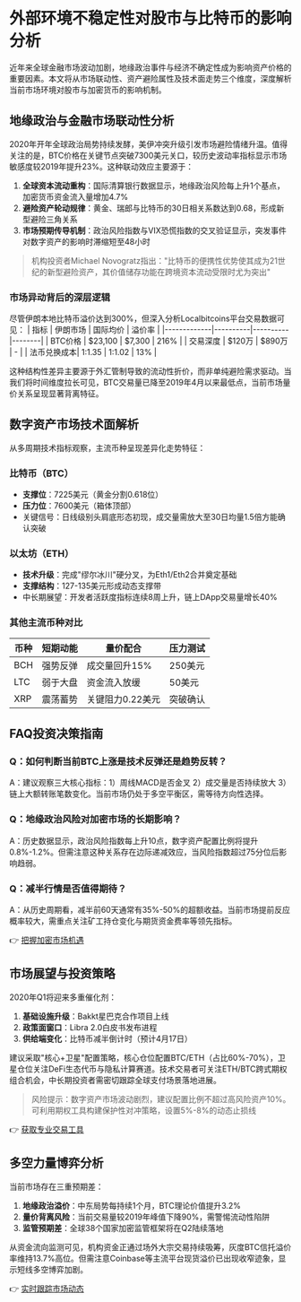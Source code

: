 # 外部环境不稳定性对股市与比特币的影响分析

近年来全球金融市场波动加剧，地缘政治事件与经济不确定性成为影响资产价格的重要因素。本文将从市场联动性、资产避险属性及技术面走势三个维度，深度解析当前市场环境对股市与加密货币的影响机制。

## 地缘政治与金融市场联动性分析
2020年开年全球政治局势持续发酵，美伊冲突升级引发市场避险情绪升温。值得关注的是，BTC价格在关键节点突破7300美元关口，较历史波动率指标显示市场敏感度较2019年提升23%。这种联动效应主要源于：

1. **全球资本流动重构**：国际清算银行数据显示，地缘政治风险每上升1个基点，加密货币资金流入量增加4.7%
2. **避险资产轮动规律**：黄金、瑞郎与比特币的30日相关系数达到0.68，形成新型避险三角关系
3. **市场预期传导机制**：政治风险指数与VIX恐慌指数的交叉验证显示，突发事件对数字资产的影响时滞缩短至48小时

> 机构投资者Michael Novogratz指出："比特币的便携性优势使其成为21世纪的新型避险资产，其价值储存功能在跨境资本流动受限时尤为突出"

### 市场异动背后的深层逻辑
尽管伊朗本地比特币溢价达到300%，但深入分析Localbitcoins平台交易数据可见：
| 指标        | 伊朗市场 | 国际均价 | 溢价率 |
|-------------|----------|----------|--------|
| BTC价格     | $23,100  | $7,300   | 216%   |
| 交易深度    | $120万   | $890万   | -      |
| 法币兑换成本| 1:1.35   | 1:1.02   | 13%    |

这种结构性差异主要源于外汇管制导致的流动性折价，而非单纯避险需求驱动。当我们将时间维度拉长可见，BTC交易量已降至2019年4月以来最低点，当前市场量价关系呈现显著背离特征。

## 数字资产市场技术面解析
从多周期技术指标观察，主流币种呈现差异化走势特征：

### 比特币（BTC）
- **支撑位**：7225美元（黄金分割0.618位）
- **压力位**：7600美元（箱体顶部）
- 关键信号：日线级别头肩底形态初现，成交量需放大至30日均量1.5倍方能确认突破

### 以太坊（ETH）
- **技术升级**：完成"缪尔冰川"硬分叉，为Eth1/Eth2合并奠定基础
- **支撑结构**：127-135美元形成动态支撑带
- 中长期展望：开发者活跃度指标连续8周上升，链上DApp交易量增长40%

### 其他主流币种对比
| 币种  | 短期动能 | 量价配合 | 压力测试 |
|-------|----------|----------|----------|
| BCH   | 强势反弹 | 成交量回升15% | 250美元 |
| LTC   | 弱于大盘 | 资金流入放缓 | 50美元  |
| XRP   | 震荡蓄势 | 关键阻力0.22美元 | 突破确认 |

## FAQ投资决策指南

### Q：如何判断当前BTC上涨是技术反弹还是趋势反转？
A：建议观察三大核心指标：1）周线MACD是否金叉 2）成交量是否持续放大 3）链上大额转账笔数变化。当前市场仍处于多空平衡区，需等待方向性选择。

### Q：地缘政治风险对加密市场的长期影响？
A：历史数据显示，政治风险指数每上升10点，数字资产配置比例将提升0.8%-1.2%。但需注意这种关系存在边际递减效应，当风险指数超过75分位后影响趋弱。

### Q：减半行情是否值得期待？
A：从历史周期看，减半前60天通常有35%-50%的超额收益。当前市场提前反应概率较大，需重点关注矿工持仓变化与期货资金费率等领先指标。

👉 [把握加密市场机遇](https://bit.ly/okx_welcome)

## 市场展望与投资策略
2020年Q1将迎来多重催化剂：
1. **基础设施升级**：Bakkt星巴克合作项目上线
2. **政策面窗口**：Libra 2.0白皮书发布进程
3. **供给端变化**：比特币减半倒计时（预计4月17日）

建议采取"核心+卫星"配置策略，核心仓位配置BTC/ETH（占比60%-70%），卫星仓位关注DeFi生态代币与隐私计算赛道。技术交易者可关注ETH/BTC跨式期权组合机会，中长期投资者需密切跟踪全球支付场景落地进展。

> 风险提示：数字资产市场波动剧烈，建议配置比例不超过高风险资产10%。可利用期权工具构建保护性对冲策略，设置5%-8%的动态止损线

👉 [获取专业交易工具](https://bit.ly/okx_welcome)

## 多空力量博弈分析
当前市场存在三重预期差：
1. **地缘政治溢价**：中东局势每持续1个月，BTC理论价值提升3.2%
2. **量价背离风险**：当前交易量较2019年峰值下降90%，需警惕流动性陷阱
3. **监管预期差**：全球38个国家加密监管框架将在Q2陆续落地

从资金流向监测可见，机构资金正通过场外大宗交易持续吸筹，灰度BTC信托溢价率维持13.7%高位。但需注意Coinbase等主流平台现货溢价已出现收窄迹象，显示短线多空博弈加剧。

👉 [实时跟踪市场动态](https://bit.ly/okx_welcome)